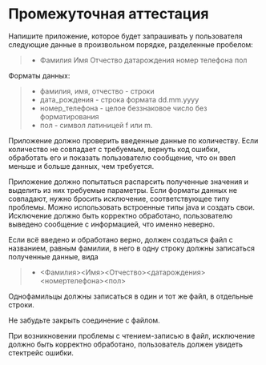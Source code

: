 # Промежуточная аттестация

Напишите приложение, которое будет запрашивать у пользователя следующие данные в произвольном порядке, разделенные пробелом:
> * Фамилия Имя Отчество датарождения номер телефона пол
  
Форматы данных:
> * фамилия, имя, отчество - строки
> * дата_рождения - строка формата dd.mm.yyyy
> * номер_телефона - целое беззнаковое число без форматирования
> * пол - символ латиницей f или m.
  
Приложение должно проверить введенные данные по количеству. Если количество не совпадает с требуемым, вернуть код ошибки, обработать его и показать пользователю сообщение, что он ввел меньше и больше данных, чем требуется.

Приложение должно попытаться распарсить полученные значения и выделить из них требуемые параметры. Если форматы данных не совпадают, нужно бросить исключение, соответствующее типу проблемы. Можно использовать встроенные типы java и создать свои. Исключение должно быть корректно обработано, пользователю выведено сообщение с информацией, что именно неверно.

Если всё введено и обработано верно, должен создаться файл с названием, равным фамилии, в него в одну строку должны записаться полученные данные, вида

> * <Фамилия><Имя><Отчество><датарождения> <номертелефона><пол>

Однофамильцы должны записаться в один и тот же файл, в отдельные строки.

Не забудьте закрыть соединение с файлом.

При возникновении проблемы с чтением-записью в файл, исключение должно быть корректно обработано, пользователь должен увидеть стектрейс ошибки.